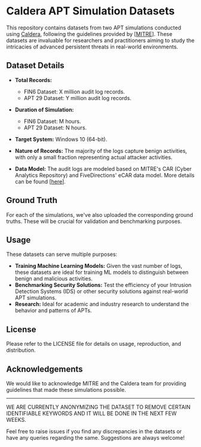 # Caldera APT Simulation Datasets

This repository contains datasets from two APT simulations conducted using [Caldera](https://caldera.mitre.org/), following the guidelines provided by [[MITRE](https://github.com/center-for-threat-informed-defense/adversary_emulation_library)]. These datasets are invaluable for researchers and practitioners aiming to study the intricacies of advanced persistent threats in real-world environments.

## Dataset Details

- **Total Records:** 
  - FIN6 Dataset: X million audit log records.
  - APT 29 Dataset: Y million audit log records.

- **Duration of Simulation:**
  - FIN6 Dataset: M hours.
  - APT 29 Dataset: N hours.

- **Target System:** Windows 10 (64-bit).

- **Nature of Records:** The majority of the logs capture benign activities, with only a small fraction representing actual attacker activities.

- **Data Model:** The audit logs are modeled based on MITRE's CAR (Cyber Analytics Repository) and FiveDirections' eCAR data model. More details can be found [[here](https://github.com/FiveDirections/OpTC-data/blob/master/ecar.md)].

## Ground Truth

For each of the simulations, we've also uploaded the corresponding ground truths. These will be crucial for validation and benchmarking purposes.

## Usage

These datasets can serve multiple purposes:
- **Training Machine Learning Models:** Given the vast number of logs, these datasets are ideal for training ML models to distinguish between benign and malicious activities.
- **Benchmarking Security Solutions:** Test the efficiency of your Intrusion Detection Systems (IDS) or other security solutions against real-world APT simulations.
- **Research:** Ideal for academic and industry research to understand the behavior and patterns of APTs.

## License

Please refer to the LICENSE file for details on usage, reproduction, and distribution.

## Acknowledgements

We would like to acknowledge MITRE and the Caldera team for providing guidelines that made these simulations possible.

---

WE ARE CURRENTLY ANONYMIZING THE DATASET TO REMOVE CERTAIN IDENTIFIABLE KEYWORDS AND IT WILL BE DONE IN THE NEXT FEW WEEKS.

Feel free to raise issues if you find any discrepancies in the datasets or have any queries regarding the same. Suggestions are always welcome!
